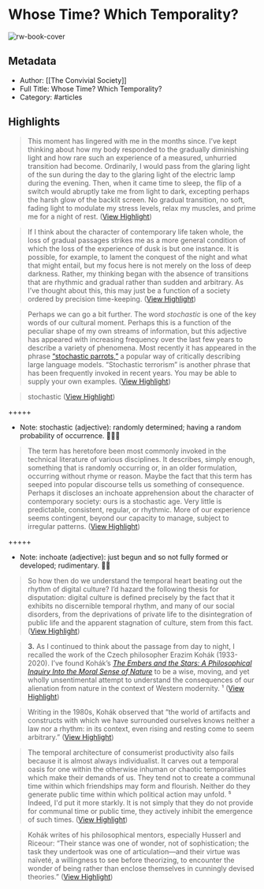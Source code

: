 # Whose Time? Which Temporality?

![rw-book-cover](https://readwise-assets.s3.amazonaws.com/static/images/article2.74d541386bbf.png)

## Metadata
- Author: [[The Convivial Society]]
- Full Title: Whose Time? Which Temporality?
- Category: #articles

## Highlights

> This moment has lingered with me in the months since. I’ve kept thinking about how my body responded to the gradually diminishing light and how rare such an experience of a measured, unhurried transition had become. Ordinarily, I would pass from the glaring light of the sun during the day to the glaring light of the electric lamp during the evening. Then, when it came time to sleep, the flip of a switch would abruptly take me from light to dark, excepting perhaps the harsh glow of the backlit screen. No gradual transition, no soft, fading light to modulate my stress levels, relax my muscles, and prime me for a night of rest. ([View Highlight](https://read.readwise.io/read/01gwchsrktbnhz4yc3pajw8j0f))


> If I think about the character of contemporary life taken whole, the loss of gradual passages strikes me as a more general condition of which the loss of the experience of dusk is but one instance. It is possible, for example, to lament the conquest of the night and what that might entail, but my focus here is not merely on the loss of deep darkness. Rather, my thinking began with the absence of transitions that are rhythmic and gradual rather than sudden and arbitrary. As I’ve thought about this, this may just be a function of a society ordered by precision time-keeping. ([View Highlight](https://read.readwise.io/read/01gwchyx655d4ctmjdbese0rkh))


> Perhaps we can go a bit further. The word *stochastic* is one of the key words of our cultural moment. Perhaps this is a function of the peculiar shape of my own streams of information, but this adjective has appeared with increasing frequency over the last few years to describe a variety of phenomena. Most recently it has appeared in the phrase [“stochastic parrots,”](https://substack.com/redirect/c3c347a0-5b89-477a-95cc-45d598e958d0?j=eyJ1IjoiYXZ6eDQifQ.G0OEO2hYU5EfmDn6Y1N-lMJfqyCMC6azYH_trtWPtnc) a popular way of critically describing large language models. “Stochastic terrorism” is another phrase that has been frequently invoked in recent years. You may be able to supply your own examples. ([View Highlight](https://read.readwise.io/read/01gwcj542fa61j1hf26bde9nm4))


> stochastic ([View Highlight](https://read.readwise.io/read/01gwcj5brrfx8m0r5egcghmy98))


+++++ 
- Note: stochastic (adjective): randomly determined; having a random probability of occurrence. 🎲🤹‍♂️


> The term has heretofore been most commonly invoked in the technical literature of various disciplines. It describes, simply enough, something that is randomly occurring or, in an older formulation, occurring without rhyme or reason. Maybe the fact that this term has seeped into popular discourse tells us something of consequence. Perhaps it discloses an inchoate apprehension about the character of contemporary society: ours is a stochastic age. Very little is predictable, consistent, regular, or rhythmic. More of our experience seems contingent, beyond our capacity to manage, subject to irregular patterns. ([View Highlight](https://read.readwise.io/read/01gwcj7a1prn3cft2gs867da5w))


+++++ 
- Note: inchoate (adjective): just begun and so not fully formed or developed; rudimentary. 🤔🤫


> So how then do we understand the temporal heart beating out the rhythm of digital culture? I’d hazard the following thesis for disputation: digital culture is defined precisely by the fact that it exhibits no discernible temporal rhythm, and many of our social disorders, from the deprivations of private life to the disintegration of public life and the apparent stagnation of culture, stem from this fact. ([View Highlight](https://read.readwise.io/read/01gwcjebr0zz1mzq15t4c7ms8s))


> **3.** As I continued to think about the passage from day to night, I recalled the work of the Czech philosopher Erazim Kohák (1933-2020). I’ve found Kohák’s *[The Embers and the Stars: A Philosophical Inquiry Into the Moral Sense of Nature](https://substack.com/redirect/097f7367-a61a-4988-a7ff-f662815f768b?j=eyJ1IjoiYXZ6eDQifQ.G0OEO2hYU5EfmDn6Y1N-lMJfqyCMC6azYH_trtWPtnc)* to be a wise, moving, and yet wholly unsentimental attempt to understand the consequences of our alienation from nature in the context of Western modernity. ¹ ([View Highlight](https://read.readwise.io/read/01gwcjkdtf4seept8n1vv2by82))


> Writing in the 1980s, Kohák observed that “the world of artifacts and constructs with which we have surrounded ourselves knows neither a law nor a rhythm: in its context, even rising and resting come to seem arbitrary.” ([View Highlight](https://read.readwise.io/read/01gwcjnj3tt9cn5v37dy9b8p8n))


> The temporal architecture of consumerist productivity also fails because it is almost always individualist. It carves out a temporal oasis for one within the otherwise inhuman or chaotic temporalities which make their demands of us. They tend not to create a communal time within which friendships may form and flourish. Neither do they generate public time within which political action may unfold. ⁵ Indeed, I'd put it more starkly. It is not simply that they do not provide for communal time or public time, they actively inhibit the emergence of such times. ([View Highlight](https://read.readwise.io/read/01gwckhegjbahfh4tdf4xz2aew))


> Kohák writes of his philosophical mentors, especially Husserl and Riceour: “Their stance was one of wonder, not of sophistication; the task they undertook was one of articulation—and their virtue was naïveté, a willingness to see before theorizing, to encounter the wonder of being rather than enclose themselves in cunningly devised theories.” ([View Highlight](https://read.readwise.io/read/01gwcks4gkf39ta1gyvwbht910))

